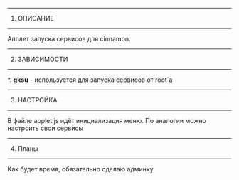 ___________
1. ОПИСАНИЕ
-----------

Апплет запуска сервисов для cinnamon.

--------------
2. ЗАВИСИМОСТИ
--------------

*. **gksu** - используется для запуска сервисов от root`а

------------
3. НАСТРОЙКА
____________

В файле applet.js идёт инициализация меню. По аналогии можно настроить 
свои сервисы

--------
4. Планы
--------

Как будет время, обязательно сделаю админку
